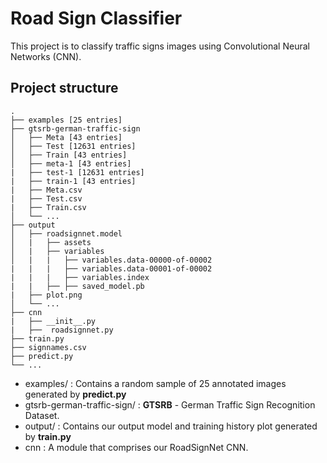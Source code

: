 # Road Sign Classifier
This project is to classify traffic signs images using Convolutional Neural Networks (CNN).

## **Project structure**
    .
    ├── examples [25 entries]
    ├── gtsrb-german-traffic-sign                    
    │   ├── Meta [43 entries]            
    │   ├── Test [12631 entries]             
    │   ├── Train [43 entries]            
    │   ├── meta-1 [43 entries]
    |   ├── test-1 [12631 entries]
    |   ├── train-1 [43 entries]
    |   ├── Meta.csv
    |   ├── Test.csv
    |   ├── Train.csv
    │   └── ...
    ├── output                    
    │   ├── roadsignnet.model           
    │   |   ├── assets           
    │   |   ├── variables            
    │   |   |   ├── variables.data-00000-of-00002
    |   |   |   ├── variables.data-00001-of-00002
    |   |   |   ├── variables.index
    |   |   ├── ├── saved_model.pb
    |   ├── plot.png
    │   └── ...
    ├── cnn
    |   ├── __init__.py
    |   ├──  roadsignnet.py
    ├── train.py
    ├── signnames.csv
    ├── predict.py
    └── ...


- examples/ : Contains a random sample of 25 annotated images generated by **predict.py** 
- gtsrb-german-traffic-sign/ : **GTSRB** - German Traffic Sign Recognition Dataset.
- output/ : Contains our output model and training history plot generated by **train.py** 
- cnn : A module that comprises our RoadSignNet CNN.
 



